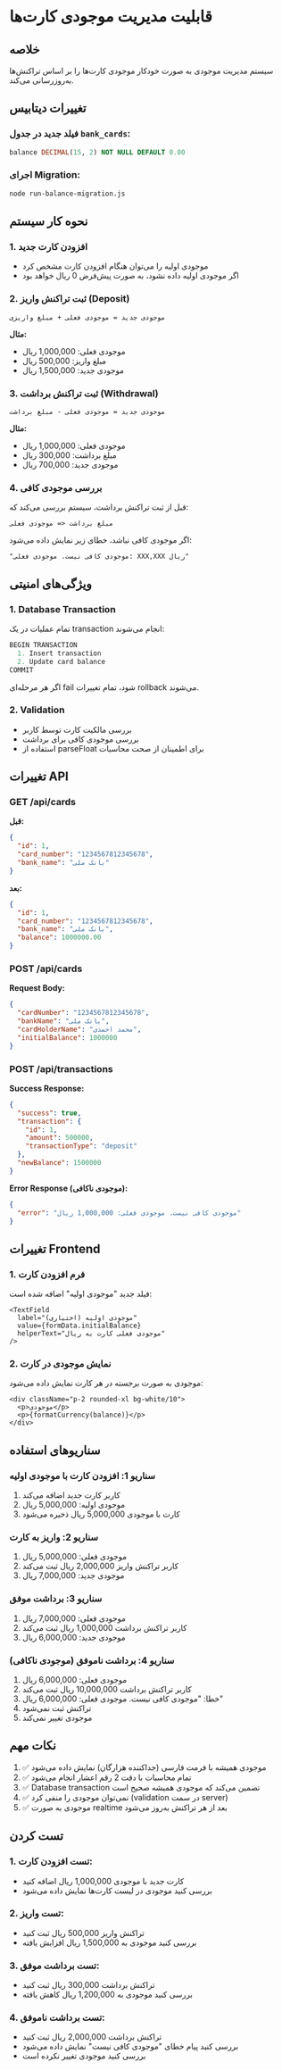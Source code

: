 # قابلیت مدیریت موجودی کارت‌ها

## خلاصه
سیستم مدیریت موجودی به صورت خودکار موجودی کارت‌ها را بر اساس تراکنش‌ها به‌روزرسانی می‌کند.

## تغییرات دیتابیس

### فیلد جدید در جدول `bank_cards`:
```sql
balance DECIMAL(15, 2) NOT NULL DEFAULT 0.00
```

### اجرای Migration:
```bash
node run-balance-migration.js
```

## نحوه کار سیستم

### 1. افزودن کارت جدید
- موجودی اولیه را می‌توان هنگام افزودن کارت مشخص کرد
- اگر موجودی اولیه داده نشود، به صورت پیش‌فرض 0 ریال خواهد بود

### 2. ثبت تراکنش واریز (Deposit)
```
موجودی جدید = موجودی فعلی + مبلغ واریزی
```

**مثال:**
- موجودی فعلی: 1,000,000 ریال
- مبلغ واریز: 500,000 ریال
- موجودی جدید: 1,500,000 ریال

### 3. ثبت تراکنش برداشت (Withdrawal)
```
موجودی جدید = موجودی فعلی - مبلغ برداشت
```

**مثال:**
- موجودی فعلی: 1,000,000 ریال
- مبلغ برداشت: 300,000 ریال
- موجودی جدید: 700,000 ریال

### 4. بررسی موجودی کافی
قبل از ثبت تراکنش برداشت، سیستم بررسی می‌کند که:
```
مبلغ برداشت <= موجودی فعلی
```

اگر موجودی کافی نباشد، خطای زیر نمایش داده می‌شود:
```
"موجودی کافی نیست. موجودی فعلی: XXX,XXX ریال"
```

## ویژگی‌های امنیتی

### 1. Database Transaction
تمام عملیات در یک transaction انجام می‌شوند:
```javascript
BEGIN TRANSACTION
  1. Insert transaction
  2. Update card balance
COMMIT
```

اگر هر مرحله‌ای fail شود، تمام تغییرات rollback می‌شوند.

### 2. Validation
- بررسی مالکیت کارت توسط کاربر
- بررسی موجودی کافی برای برداشت
- استفاده از parseFloat برای اطمینان از صحت محاسبات

## تغییرات API

### GET /api/cards
**قبل:**
```json
{
  "id": 1,
  "card_number": "1234567812345678",
  "bank_name": "بانک ملی"
}
```

**بعد:**
```json
{
  "id": 1,
  "card_number": "1234567812345678",
  "bank_name": "بانک ملی",
  "balance": 1000000.00
}
```

### POST /api/cards
**Request Body:**
```json
{
  "cardNumber": "1234567812345678",
  "bankName": "بانک ملی",
  "cardHolderName": "محمد احمدی",
  "initialBalance": 1000000
}
```

### POST /api/transactions
**Success Response:**
```json
{
  "success": true,
  "transaction": {
    "id": 1,
    "amount": 500000,
    "transactionType": "deposit"
  },
  "newBalance": 1500000
}
```

**Error Response (موجودی ناکافی):**
```json
{
  "error": "موجودی کافی نیست. موجودی فعلی: 1,000,000 ریال"
}
```

## تغییرات Frontend

### 1. فرم افزودن کارت
فیلد جدید "موجودی اولیه" اضافه شده است:
```tsx
<TextField
  label="موجودی اولیه (اختیاری)"
  value={formData.initialBalance}
  helperText="موجودی فعلی کارت به ریال"
/>
```

### 2. نمایش موجودی در کارت
موجودی به صورت برجسته در هر کارت نمایش داده می‌شود:
```tsx
<div className="p-2 rounded-xl bg-white/10">
  <p>موجودی</p>
  <p>{formatCurrency(balance)}</p>
</div>
```

## سناریوهای استفاده

### سناریو 1: افزودن کارت با موجودی اولیه
1. کاربر کارت جدید اضافه می‌کند
2. موجودی اولیه: 5,000,000 ریال
3. کارت با موجودی 5,000,000 ریال ذخیره می‌شود

### سناریو 2: واریز به کارت
1. موجودی فعلی: 5,000,000 ریال
2. کاربر تراکنش واریز 2,000,000 ریال ثبت می‌کند
3. موجودی جدید: 7,000,000 ریال

### سناریو 3: برداشت موفق
1. موجودی فعلی: 7,000,000 ریال
2. کاربر تراکنش برداشت 1,000,000 ریال ثبت می‌کند
3. موجودی جدید: 6,000,000 ریال

### سناریو 4: برداشت ناموفق (موجودی ناکافی)
1. موجودی فعلی: 6,000,000 ریال
2. کاربر تراکنش برداشت 10,000,000 ریال ثبت می‌کند
3. خطا: "موجودی کافی نیست. موجودی فعلی: 6,000,000 ریال"
4. تراکنش ثبت نمی‌شود
5. موجودی تغییر نمی‌کند

## نکات مهم

1. ✅ موجودی همیشه با فرمت فارسی (جداکننده هزارگان) نمایش داده می‌شود
2. ✅ تمام محاسبات با دقت 2 رقم اعشار انجام می‌شود
3. ✅ Database transaction تضمین می‌کند که موجودی همیشه صحیح است
4. ✅ نمی‌توان موجودی را منفی کرد (validation در سمت server)
5. ✅ موجودی به صورت realtime بعد از هر تراکنش به‌روز می‌شود

## تست کردن

### 1. تست افزودن کارت:
- کارت جدید با موجودی 1,000,000 ریال اضافه کنید
- بررسی کنید موجودی در لیست کارت‌ها نمایش داده می‌شود

### 2. تست واریز:
- تراکنش واریز 500,000 ریال ثبت کنید
- بررسی کنید موجودی به 1,500,000 ریال افزایش یافته

### 3. تست برداشت موفق:
- تراکنش برداشت 300,000 ریال ثبت کنید
- بررسی کنید موجودی به 1,200,000 ریال کاهش یافته

### 4. تست برداشت ناموفق:
- تراکنش برداشت 2,000,000 ریال ثبت کنید
- بررسی کنید پیام خطای "موجودی کافی نیست" نمایش داده می‌شود
- بررسی کنید موجودی تغییر نکرده است
